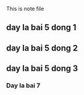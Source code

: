 This is note file

## day la bai 5 dong 1
## day la bai 5 dong 2
## day la bai 5 dong 3

### Day la bai 7